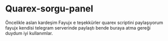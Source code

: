 # Quarex-sorgu-panel
Öncelikle aslan kardeşim Fayujx e teşekkürler quarex scriptini paylaşıyorum fayujx kendisi telegram serverinde paylaştı bende buraya atma gereği duydum  iyi kullanımlar.
